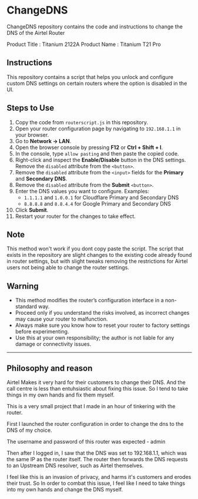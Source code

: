 # ChangeDNS

ChangeDNS repository contains the code and instructions to change the DNS of the Airtel Router 

Product Title : Titanium 2122A
Product Name : Titanium T21 Pro

## Instructions 

This repository contains a script that helps you unlock and configure custom DNS settings on certain routers where the option is disabled in the UI.

## Steps to Use

1. Copy the code from `routerscript.js` in this repository.  
2. Open your router configuration page by navigating to `192.168.1.1` in your browser.  
3. Go to **Network → LAN**.  
4. Open the browser console by pressing **F12** or **Ctrl + Shift + I**.  
5. In the console, type `allow pasting` and then paste the copied code.  
6. Right-click and inspect the **Enable/Disable** button in the DNS settings. Remove the `disabled` attribute from the `<button>`.  
7. Remove the `disabled` attribute from the `<input>` fields for the **Primary** and **Secondary DNS**.  
8. Remove the `disabled` attribute from the **Submit** `<button>`.  
9. Enter the DNS values you want to configure. Examples:  
   - `1.1.1.1` and `1.0.0.1` for Cloudflare Primary and Secondary DNS  
   - `8.8.8.8` and `8.8.4.4` for Google Primary and Secondary DNS  
10. Click **Submit**.  
11. Restart your router for the changes to take effect.  

## Note 

This method won't work if you dont copy paste the script.  The script that exists in the repository are slight changes to the existing code already found in router settings, but with slight tweaks removing the restrictions for Airtel users not being able to change the router settings. 

## Warning

- This method modifies the router’s configuration interface in a non-standard way.  
- Proceed only if you understand the risks involved, as incorrect changes may cause your router to malfunction.  
- Always make sure you know how to reset your router to factory settings before experimenting.  
- Use this at your own responsibility; the author is not liable for any damage or connectivity issues.  

--- 

## Philosophy and reason

Airtel Makes it very hard for their customers to change their DNS. And the call centre is less than entuhsiastic about fixing this issue. So I tend to take things in my own hands and fix them myself. 

This is a very small project that I made in an hour of tinkering with the router. 

First I launched the router configuration in order to change the dns to the DNS of my choice. 
 
The username and password of this router was expected - admin 

Then after I logged in, I saw that the DNS was set to 192.168.1.1, which was the same IP as the router itself. The router then forwards the DNS requests to an Upstream DNS resolver, such as Airtel themselves. 

I feel like this is an invasion of privacy, and harms it's customers and erodes their trust. So In order to combat this issue, I feel like I need to take things into my own hands and change the DNS myself. 

